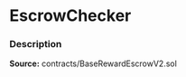 # EscrowChecker

### Description <a id="description"></a>

**Source:** contracts/BaseRewardEscrowV2.sol

